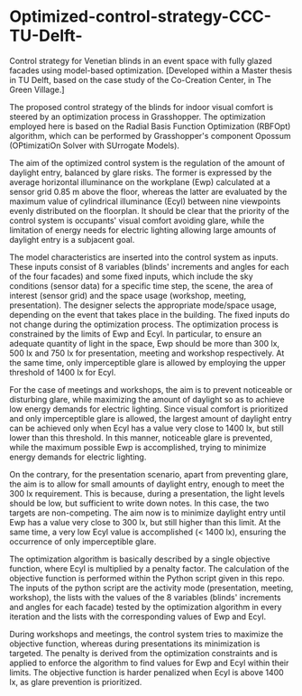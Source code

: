 # Optimized-control-strategy-CCC-TU-Delft-
Control strategy for Venetian blinds in an event space with fully glazed facades using model-based optimization.
[Developed within a Master thesis in TU Delft, based on the case study of the Co-Creation Center, in The Green Village.]

The proposed control strategy of the blinds for indoor visual comfort is steered by an optimization process in Grasshopper. The optimization employed here is based on the Radial Basis Function Optimization (RBFOpt) algorithm, which can be performed by Grasshopper's component Opossum (OPtimizatiOn Solver with SUrrogate Models). 

The aim of the optimized control system is  the regulation of the amount of daylight entry, balanced by glare risks. The former is expressed by the average horizontal illuminance on the workplane (Ewp) calculated at a sensor grid 0.85 m above the floor, whereas the latter are evaluated by the maximum value of cylindrical illuminance (Ecyl) between nine viewpoints evenly distributed on the floorplan. It should be clear that the priority of the control system is occupants' visual comfort avoiding glare, while the limitation of energy needs for electric lighting allowing large amounts of daylight entry is a subjacent goal.

The model characteristics are inserted into the control system as inputs. These inputs consist of 8 variables (blinds' increments and angles for each of the four facades) and some fixed inputs, which include the sky conditions (sensor data) for a specific time step, the scene, the area of interest (sensor grid) and the space usage (workshop, meeting, presentation). The designer selects the appropriate mode/space usage, depending on the event that takes place in the building. The fixed inputs do not change during the optimization process. The optimization process is constrained by the limits of Ewp and Ecyl. In particular, to ensure an adequate quantity of light in the space, Ewp should be more than 300 lx, 500 lx and 750 lx for presentation, meeting and workshop respectively. At the same time, only imperceptible glare is allowed by employing the upper threshold of 1400 lx for Ecyl.

For the case of meetings and workshops, the aim is to prevent noticeable or disturbing glare, while maximizing the amount of daylight so as to achieve low energy demands for electric lighting. Since visual comfort is prioritized and only imperceptible glare is allowed, the largest amount of daylight entry can be achieved only when Ecyl has a value very close to 1400 lx, but still lower than this threshold. In this manner, noticeable glare is prevented, while the maximum possible Ewp is accomplished, trying to minimize energy demands for electric lighting. 

On the contrary, for the presentation scenario, apart from preventing glare, the aim is to allow for small amounts of daylight entry, enough to meet the 300 lx requirement. This is because, during a presentation, the light levels should be low, but sufficient to write down notes. In this case, the two targets are non-competing. The aim now is to minimize daylight entry until Ewp has a value very close to 300 lx, but still higher than this limit. At the same time, a very low Ecyl value is accomplished (< 1400 lx), ensuring the occurrence of only imperceptible glare.

The optimization algorithm is basically described by a single objective function, where Ecyl is multiplied by a penalty factor. The calculation of the objective function is performed within the Python script given in this repo. The inputs of the python script are the activity mode (presentation, meeting, workshop), the lists with the values of the 8 variables (blinds' increments and angles for each facade) tested by the optimization algorithm in every iteration and the lists with the corresponding values of Ewp and Ecyl.

During workshops and meetings, the control system tries to maximize the objective function, whereas during presentations its minimization is targeted. The penalty is derived from the optimization constraints and is applied to enforce the algorithm to find values for Ewp and Ecyl within their limits. The objective function is harder penalized when Ecyl is above 1400 lx, as glare prevention is prioritized.
